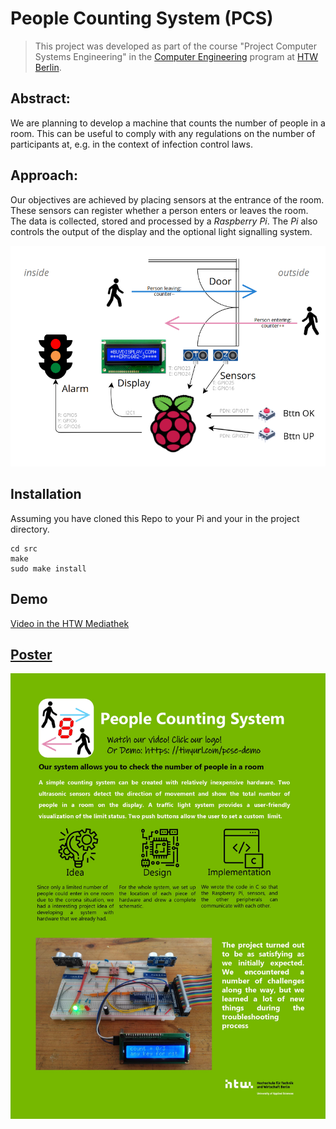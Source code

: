# People Counting System (PCS)

> This project was developed as part of the course "Project Computer Systems Engineering" in the [Computer Engineering](https://ce-bachelor.htw-berlin.de/) program at [HTW Berlin](https://www.htw-berlin.de/).

## Abstract:

We are planning to develop a machine that counts the number of people in a room. This can be useful to comply with any regulations on the number of participants at, e.g. in the context of infection control laws.

## Approach:

Our objectives are achieved by placing sensors at the entrance of the room. These sensors can register whether a person enters or leaves the room. The data is collected, stored and processed by a *Raspberry Pi*. The *Pi* also controls the output of the display and the optional light signalling system.

![Diagram](doc/img/diagram.png)

## Installation

Assuming you have cloned this Repo to your Pi and your in the project directory.

```
cd src
make
sudo make install
```

## Demo

[Video in the HTW Mediathek](https://mediathek.htw-berlin.de/video/People-Counting-System-28Demo29-2D-Projekt-Computer-Systems-Engineering/32b1e746ed77554b97dea0341d423c2c)

## [Poster](doc/poster/pcsposter5.pdf)
![Poster](doc/img/poster.jpg)
